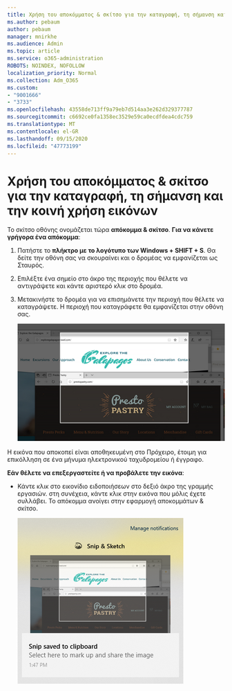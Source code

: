 ```yaml
---
title: Χρήση του αποκόμματος & σκίτσο για την καταγραφή, τη σήμανση και την κοινή χρήση εικόνων
ms.author: pebaum
author: pebaum
manager: mnirkhe
ms.audience: Admin
ms.topic: article
ms.service: o365-administration
ROBOTS: NOINDEX, NOFOLLOW
localization_priority: Normal
ms.collection: Adm_O365
ms.custom:
- "9001666"
- "3733"
ms.openlocfilehash: 43558de713ff9a79eb7d514aa3e262d329377787
ms.sourcegitcommit: c6692ce0fa1358ec3529e59ca0ecdfdea4cdc759
ms.translationtype: MT
ms.contentlocale: el-GR
ms.lasthandoff: 09/15/2020
ms.locfileid: "47773199"
---
```

# <a name="use-snip--sketch-to-capture-mark-up-and-share-images"></a>Χρήση του αποκόμματος & σκίτσο για την καταγραφή, τη σήμανση και την κοινή χρήση εικόνων

Το σκίτσο οθόνης ονομάζεται τώρα **απόκομμα & σκίτσο**. **Για να κάνετε γρήγορα ένα απόκομμα**:

1. Πατήστε το **πλήκτρο με το λογότυπο των Windows + SHIFT + S**. Θα δείτε την οθόνη σας να σκουραίνει και ο δρομέας να εμφανίζεται ως Σταυρός. 

2. Επιλέξτε ένα σημείο στο άκρο της περιοχής που θέλετε να αντιγράψετε και κάντε αριστερό κλικ στο δρομέα. 

3. Μετακινήστε το δρομέα για να επισημάνετε την περιοχή που θέλετε να καταγράψετε. Η περιοχή που καταγράφετε θα εμφανίζεται στην οθόνη σας.

   ![εικόνα επιλεγμένης επιλογής](media/snipone.png)

Η εικόνα που αποκοπεί είναι αποθηκευμένη στο Πρόχειρο, έτοιμη για επικόλληση σε ένα μήνυμα ηλεκτρονικού ταχυδρομείου ή έγγραφο. 

**Εάν θέλετε να επεξεργαστείτε ή να προβάλετε την εικόνα**: 

- Κάντε κλικ στο εικονίδιο ειδοποιήσεων στο δεξιό άκρο της γραμμής εργασιών. στη συνέχεια, κάντε κλικ στην εικόνα που μόλις έχετε συλλάβει. Το απόκομμα ανοίγει στην εφαρμογή αποκομμάτων & σκίτσο.

   ![εικόνα της εμφάνισης της εικόνας στην εφαρμογή αποκομμάτων](media/sniptwo.png)
